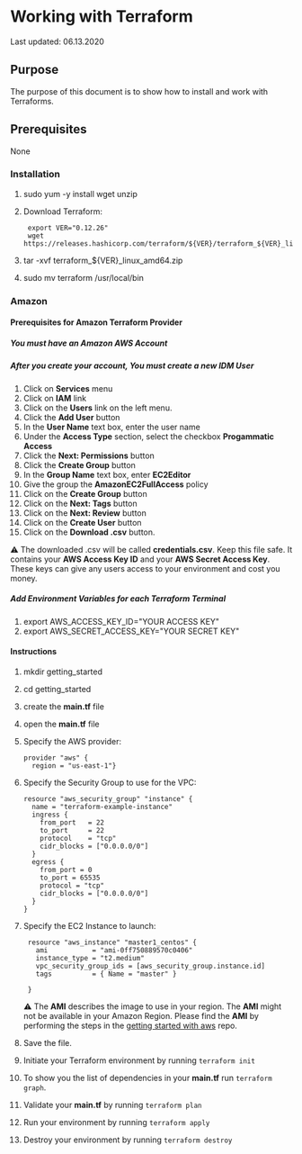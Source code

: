 # Working with Terraform

Last updated: 06.13.2020

## Purpose

The purpose of this document is to show how to install and work with Terraforms.

## Prerequisites

None

### Installation

1. sudo yum -y install wget unzip

1. Download Terraform:

    ```shell script
     export VER="0.12.26"
     wget https://releases.hashicorp.com/terraform/${VER}/terraform_${VER}_linux_amd64.zip
    ```

1. tar -xvf terraform_${VER}_linux_amd64.zip
1. sudo mv terraform /usr/local/bin

### Amazon

#### Prerequisites for Amazon Terraform Provider

##### You must have an Amazon AWS Account

##### After you create your account, You must create a new IDM User

1. Click on **Services** menu
1. Click on **IAM** link
1. Click on the **Users** link on the left menu.
1. Click the **Add User** button
1. In the **User Name** text box, enter the user name
1. Under the **Access Type** section, select the checkbox **Progammatic Access**
1. Click the **Next: Permissions** button
1. Click the **Create Group** button
1. In the **Group Name** text box, enter **EC2Editor**
1. Give the group the **AmazonEC2FullAccess** policy
1. Click on the **Create Group** button
1. Click on the **Next: Tags** button
1. Click on the **Next: Review** button
1. Click on the **Create User** button
1. Click on the **Download .csv** button.

:warning: The downloaded .csv will be called **credentials.csv**.
Keep this file safe.  It contains your **AWS Access Key ID** and your
**AWS Secret Access Key**.  These keys can give any users access to your
environment and cost you money.

##### Add Environment Variables for each Terraform Terminal

1. export AWS_ACCESS_KEY_ID="YOUR ACCESS KEY"
1. export AWS_SECRET_ACCESS_KEY="YOUR SECRET KEY"

#### Instructions
1. mkdir getting_started
1. cd getting_started
1. create the **main.tf** file
1. open the **main.tf** file
1. Specify the AWS provider:

    ```hcl-terraform
    provider "aws" {
      region = "us-east-1"}
    ```

1. Specify the Security Group to use for the VPC:

   ```hcl-terraform
   resource "aws_security_group" "instance" {
     name = "terraform-example-instance"
     ingress {
       from_port   = 22
       to_port     = 22
       protocol    = "tcp"
       cidr_blocks = ["0.0.0.0/0"]
     }
     egress {
       from_port = 0
       to_port = 65535
       protocol = "tcp"
       cidr_blocks = ["0.0.0.0/0"]
     }
   }
    ```

1. Specify the EC2 Instance to launch:

   ```hcl-terraform
    resource "aws_instance" "master1_centos" {
      ami           = "ami-0ff750889570c0406"
      instance_type = "t2.medium"
      vpc_security_group_ids = [aws_security_group.instance.id]
      tags          = { Name = "master" }

    }
    ```

    :warning: The **AMI** describes the image to use in your region.  The
    **AMI** might not be available in your Amazon Region.  Please find the
    **AMI** by performing the steps in the
    [getting started with aws](../getting-started-working-with-aws) repo.

1. Save the file.
1. Initiate your Terraform environment by running `terraform init`
1. To show you the list of dependencies in your **main.tf** run `terraform graph`.
1. Validate your **main.tf** by running `terraform plan`
1. Run your environment by running `terraform apply`
1. Destroy your environment by running `terraform destroy`
